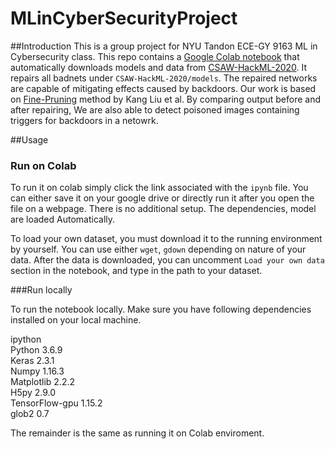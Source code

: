 # MLinCyberSecurityProject

##Introduction
This is a group project for NYU Tandon ECE-GY 9163 ML in Cybersecurity class. This repo contains a [Google Colab notebook](https://colab.research.google.com/drive/1Ilzrw_WkdoSD8P5zVPHzGZyAcJVGrXiM?usp=sharing) that automatically downloads models and data from [CSAW-HackML-2020](https://github.com/csaw-hackml/CSAW-HackML-2020). It repairs all badnets under <code>CSAW-HackML-2020/models</code>.
The repaired networks are capable of mitigating effects caused by backdoors. Our work is based on [Fine-Pruning](https://arxiv.org/pdf/1805.12185.pdf) method by Kang Liu et al. 
By comparing output before and after repairing, We are also able to detect poisoned images containing triggers for backdoors in a netowrk.

##Usage

### Run on Colab

To run it on colab simply click the link associated with the <code>ipynb</code> file. You can either save it on your google drive
or directly run it after you open the file on a webpage. There is no additional setup. The dependencies, model are loaded
Automatically. 

To load your own dataset, you must download it to the running environment by yourself. You can use either <code>wget</code>,
<code>gdown</code> depending on nature of your data. After the data is downloaded, you can uncomment <code>Load your own data</code>
section in the notebook, and type in the path to your dataset. 

###Run locally

To run the notebook locally. Make sure you have following dependencies installed on your local machine.

ipython \
Python 3.6.9 \
Keras 2.3.1 \
Numpy 1.16.3 \
Matplotlib 2.2.2 \
H5py 2.9.0 \
TensorFlow-gpu 1.15.2 \
glob2 0.7 

The remainder is the same as running it on Colab enviroment. 